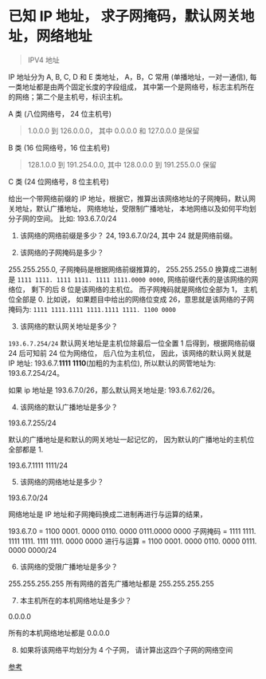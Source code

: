 # 已知 IP 地址， 求子网掩码，默认网关地址，网络地址


> IPV4 地址

IP 地址分为 A, B, C, D 和 E 类地址， A，B，C 常用 (单播地址，一对一通信), 每一类地址都是由两个固定长度的字段组成， 其中第一个是网络号，标志主机所在的网络；第二个是主机号，标识主机。

A 类 (八位网络号， 24 位主机号)
> 1.0.0.0 到 126.0.0.0， 其中 0.0.0.0 和 127.0.0.0 是保留

B 类 (16 位网络号，16 位主机号)
> 128.1.0.0 到 191.254.0.0, 其中 128.0.0.0 到 191.255.0.0 保留

C 类 (24 位网络号，8 位主机号)

给出一个带网络前缀的 IP 地址，根据它，推算出该网络地址的子网掩码，默认网关地址，默认广播地址， 网络地址，受限制广播地址， 本地网络以及如何平均划分子网的空间。 
比如: 193.6.7.0/24 

1. 该网络的网络前缀是多少？
24, 193.6.7.0/24, 其中 24 就是网络前缀。

2. 该网络的子网掩码是多少？

255.255.255.0, 子网掩码是根据网络前缀推算的， 255.255.255.0 换算成二进制是 `1111 1111. 1111 1111. 1111 1111.0000 0000`, 网络前缀代表的是该网络的网络位， 剩下的后 8 位是该网络的主机位。 而子网掩码就是网络位全部为 1， 主机位全部是 0. 比如说， 如果题目中给出的网络位变成 26，意思就是该网络的子网掩码为: 
`1111 1111.1111 1111.1111 1111. 1100 0000`

3. 该网络的默认网关地址是多少？

`193.6.7.254/24` 
默认网关地址是主机位除最后一位全置 1 后得到，根据网络前缀 24 后可知前 24 位为网络位， 后八位为主机位， 因此，该网络的默认网关就是 IP 地址: 193.6.7.**1111 1110**(加粗的为主机位), 所以默认的网管地址为: 193.6.7.254/24。 

如果 ip 地址是 193.6.7.0/26，那么默认网关地址是: 193.6.7.62/26。

4. 该网络的默认广播地址是多少？

193.6.7.255/24 

默认的广播地址是和默认的网关地址一起记忆的， 因为默认的广播地址的主机位全部都是 1.

193.6.7.1111 1111/24

5. 该网络的网络地址是多少？

193.6.7.0/24

网络地址是 IP 地址和子网掩码换成二进制再进行与运算的结果， 

193.6.7.0 = 1100 0001. 0000 0110. 0000 0111.0000 0000
子网掩码   = 1111 1111. 1111 1111. 1111 1111. 0000 0000
进行与运算 = 1100 0001. 0000 0110. 0000 0111. 0000 0000/24

6. 该网络的受限广播地址是多少？

255.255.255.255
所有网络的首先广播地址都是 255.255.255.255

7. 本主机所在的本机网络地址是多少？

0.0.0.0 

所有的本机网络地址都是 0.0.0.0 

8. 如果将该网络平均划分为 4 个子网， 请计算出这四个子网的网络空间

[参考](https://blog.csdn.net/here962464/article/details/78940056)